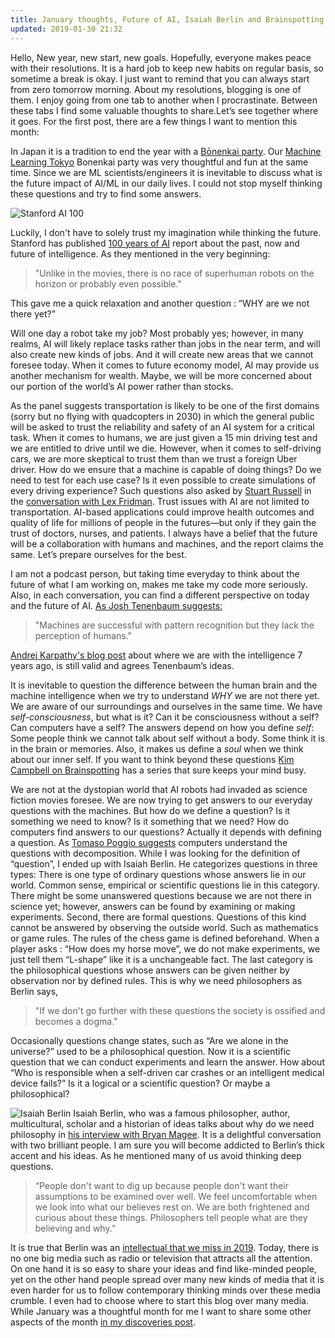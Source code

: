 ```yaml
---
title: January thoughts, Future of AI, Isaiah Berlin and Brainspotting 
updated: 2019-01-30 21:32
---
```

Hello,
New year, new start, new goals. Hopefully, everyone makes peace with their resolutions. It is a hard job to keep new habits on regular basis, so sometime a break is okay. I just want to remind that you can always start from zero tomorrow morning. 
About my resolutions, blogging is one of them. I enjoy going from one tab to another when I procrastinate. Between  these tabs I find some valuable thoughts to share.Let’s see together where it goes. For the first post, there are a few things I want to mention this month:

In Japan it is a tradition to end the year with a [Bōnenkai party](https://en.wikipedia.org/wiki/B%C5%8Dnenkai). Our [Machine Learning Tokyo](https://machinelearningtokyo.com/) Bonenkai party was very thoughtful and fun at the same time. Since we are ML scientists/engineers it is inevitable to discuss what is the future impact of AI/ML in our daily lives. I could not stop myself thinking these questions and try to find some answers. 

![Stanford AI 100](https://engineering.stanford.edu/sites/default/files/styles/banner-850x400/public/ai100_robot-concept_1__0.jpg?itok=0kdQhP8E)

Luckily, I don't have to solely trust my imagination while thinking the future. Stanford has published [100 years of AI](https://ai100.stanford.edu/) report about the past, now and future of intelligence. As they mentioned in the very beginning: 
> "Unlike in the movies, there is no race of superhuman robots on the horizon or probably even possible."

This gave me a quick relaxation and another question : “WHY are we not there yet?”  

Will one day a robot take my job? Most probably yes; however, in many realms, AI will likely replace tasks rather than jobs in the near term, and will also create new kinds of jobs. And it will create new areas that we cannot foresee today. When it comes to future economy model, AI may provide us another mechanism for wealth. Maybe, we will be more concerned about our portion of the world’s AI power rather than stocks.

As the panel suggests transportation is likely to be one of the first domains (sorry but no flying with quadcopters in 2030) in which the general public will be asked to trust the reliability and safety of an AI system for a critical task. When it comes to humans, we are just given a 15 min driving test and we are entitled to drive until we die. However, when it comes to self-driving cars, we are more skeptical to trust them than we trust a foreign Uber driver. How do we ensure that a machine is capable of doing things? Do we need to test for each use case? Is it even possible to create simulations of every driving experience?  Such questions also asked by [Stuart Russell](https://people.eecs.berkeley.edu/~russell/) in the [conversation with Lex Fridman](https://lexfridman.com/stuart-russell/). Trust issues with AI are not limited to transportation. AI-based applications could improve health outcomes and quality of life for millions of people in the futures—but only if they gain the trust of doctors, nurses, and patients. I always have a belief that the future will be a collaboration with humans and machines, and the report claims the same. Let’s prepare ourselves for the best. 

I am not a podcast person, but taking time everyday to think about the future of what I am working on, makes me take my code more seriously.  Also, in each conversation, you can find a different perspective on today and the future of AI. [As Josh Tenenbaum suggests:](https://www.youtube.com/watch?v=Pwm6DqdC4pU) 
> "Machines are successful with pattern recognition but they lack the perception of humans."

[Andrej Karpathy's blog post](https://karpathy.github.io/2012/10/22/state-of-computer-vision/) about where we are with the intelligence 7 years ago, is still valid and agrees Tenenbaum’s ideas. 

It is inevitable to question the difference between the human brain and the machine intelligence when we try to understand _WHY_ we are not there yet. We are aware of our surroundings and ourselves in the same time. We have _self-consciousness_, but what is it? Can it be consciousness without a self? Can computers have a self? The answers depend on how you define _self_: Some people think we cannot talk about self without a body. Some think it is in the brain or memories. Also, it makes us define a _soul_ when we think about our inner self.  If you want to think beyond these questions [Kim Campbell on Brainspotting](https://www.youtube.com/watch?v=ONrhqPfSiRM) has a series that sure keeps your mind busy.

We are not at the dystopian world that AI robots had invaded as science fiction movies foresee. We are now trying to get answers to our everyday questions with the machines. But how do we define a question? Is it something we need to know? Is it something that we need? How do computers find answers to our questions? Actually it depends with defining a question. As [Tomaso Poggio suggests](https://cbmm.mit.edu/video/mit-ai-brains-minds-and-machines-tomaso-poggio-lex-fridman) computers understand the questions with decomposition. While I was looking for the definition of “question”, I ended up with Isaiah Berlin. He categorizes questions in three types: There is one type of ordinary questions whose answers lie in our world. Common sense, empirical or scientific questions lie in this category. There might be some unanswered questions because we are not there in science yet; however, answers can be found by examining or making experiments. Second, there are formal questions. Questions of this kind cannot be answered by observing the outside world. Such as mathematics or game rules. The rules of the chess game is defined beforehand. When a player asks : “How does my horse move”, we do not make experiments, we just tell them “L-shape” like it is a unchangeable fact. The last category is the philosophical questions whose answers can be given neither by observation nor by defined rules. This is why we need philosophers as Berlin says, 
> "If we don't go further with these questions the society is ossified and becomes a dogma."

Occasionally questions change states, such as “Are we alone in the universe?” used to be a philosophical question. Now it is a scientific question that we can conduct experiments and learn the answer. How about  “Who is responsible when a self-driven car crashes or an intelligent medical device fails?”  Is it a logical or a scientific question? Or maybe a philosophical?

![Isaiah Berlin](http://berlin.wolf.ox.ac.uk/image_library/photos/photos_of_ib/bardabig.jpg)
Isaiah Berlin, who was a famous philosopher, author, multicultural, scholar and a historian of ideas talks about why do we need philosophy in  [his interview with Bryan Magee](https://www.youtube.com/watch?v=vib2rqJKS08). It is a delightful conversation with two brilliant people. I am sure you will become addicted to Berlin’s thick accent and his ideas. As he mentioned many of us avoid thinking deep questions. 
> “People don't want to dig up because people don't want their assumptions to be examined over well. We feel uncomfortable when we look into what our believes rest on. We are both frightened and curious about these things. Philosophers tell people what are they believing and why.” 

 It is true that Berlin was an [intellectual that we miss in 2019](https://www.bbc.co.uk/programmes/b09cvrmf). Today, there is no one big media such as radio or television that attracts all the attention. On one hand it is so easy to share your ideas and find like-minded people, yet on the other hand people spread over many new kinds of media that it is even harder for us to follow contemporary thinking minds over these media crumble. I even had to choose where to start this blog over many media. While January was a thoughtful month for me I want to share some other aspects of the month [in my discoveries post](http://blog.zehrah.net/january).

